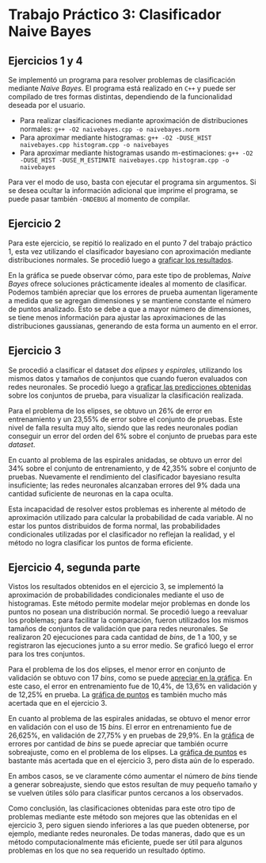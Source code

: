 # Trabajo Práctico 3: Clasificador Naive Bayes

## Ejercicios 1 y 4
Se implementó un programa para resolver problemas de clasificación mediante *Naive Bayes*. El programa está realizado en `C++` y puede ser compilado de tres formas distintas, dependiendo de la funcionalidad deseada por el usuario.

 - Para realizar clasificaciones mediante aproximación de distribuciones normales:
   `g++ -O2 naivebayes.cpp -o naivebayes.norm` 
 - Para aproximar mediante histogramas:
   `g++ -O2 -DUSE_HIST naivebayes.cpp histogram.cpp -o naivebayes` 
 - Para aproximar mediante histogramas usando m-estimaciones:
   `g++ -O2 -DUSE_HIST -DUSE_M_ESTIMATE naivebayes.cpp histogram.cpp -o naivebayes` 

Para ver el modo de uso, basta con ejecutar el programa sin argumentos. Si se desea ocultar la información adicional que imprime el programa, se puede pasar también `-DNDEBUG` al momento de compilar.

## Ejercicio 2
Para este ejercicio, se repitió lo realizado en el punto 7 del trabajo práctico 1, esta vez utilizando el clasificador bayesiano con aproximación mediante distribuciones normales. Se procedió luego a [graficar los resultados][ej2-plot].

En la gráfica se puede observar cómo, para este tipo de problemas, *Naive Bayes* ofrece soluciones prácticamente ideales al momento de clasificar. Podemos también apreciar que los errores de prueba aumentan ligeramente a medida que se agregan dimensiones y se mantiene constante el número de puntos analizado. Esto se debe a que a mayor número de dimensiones, se tiene menos información para ajustar las aproximaciones de las distribuciones gaussianas, generando de esta forma un aumento en el error.

[ej2-plot]: out-ej2/plot.pdf

## Ejercicio 3
Se procedió a clasificar el dataset *dos elipses* y *espirales*, utilizando los mismos datos y tamaños de conjuntos que cuando fueron evaluados con redes neuronales. Se procedió luego a [graficar las predicciones obtenidas][ej3-plots] sobre los conjuntos de prueba, para visualizar la clasificación realizada.

Para el problema de los elipses, se obtuvo un 26% de error en entrenamiento y un 23,55% de error sobre el conjunto de pruebas. Este nivel de falla resulta muy alto, siendo que las redes neuronales podían conseguir un error del orden del 6% sobre el conjunto de pruebas para este *dataset*.

En cuanto al problema de las espirales anidadas, se obtuvo un error del 34% sobre el conjunto de entrenamiento, y de 42,35% sobre el conjunto de pruebas. Nuevamente el rendimiento del clasificador bayesiano resulta insuficiente; las redes neuronales alcanzaban errores del 9% dada una cantidad suficiente de neuronas en la capa oculta.

Esta incapacidad de resolver estos problemas es inherente al método de aproximación utilizado para calcular la probabilidad de cada variable. Al no estar los puntos distribuidos de forma normal, las probabilidades condicionales utilizadas por el clasificador no reflejan la realidad, y el método no logra clasificar los puntos de forma eficiente.

[ej3-plots]: out-ej3/points-plot.pdf

## Ejercicio 4, segunda parte
Vistos los resultados obtenidos en el ejercicio 3, se implementó la aproximación de probabilidades condicionales mediante el uso de histogramas. Este método permite modelar mejor problemas en donde los puntos no posean una distribución normal. Se procedió luego a reevaluar los problemas; para facilitar la comparación, fueron utilizados los mismos tamaños de conjuntos de validación que para redes neuronales. Se realizaron 20 ejecuciones para cada cantidad de *bins*, de 1 a 100, y se registraron las ejecuciones junto a su error medio. Se graficó luego el error para los tres conjuntos.

Para el problema de los dos elipses, el menor error en conjunto de validación se obtuvo con 17 *bins*, como se puede [apreciar en la gráfica][ej4-error-elipses]. En este caso, el error en entrenamiento fue de 10,4%, de 13,6% en validación y de 12,25% en prueba. La [gráfica de puntos][ej4-points-elipses] es también mucho más acertada que en el ejercicio 3.

En cuanto al problema de las espirales anidadas, se obtuvo el menor error en validación con el uso de 15 *bins*. El error en entrenamiento fue de 26,625%, en validación de 27,75% y en pruebas de 29,9%. En la [gráfica][ej4-error-espirales] de errores por cantidad de *bins* se puede apreciar que también ocurre sobreajuste, como en el problema de los elipses. La [gráfica de puntos][ej4-points-espirales] es bastante más acertada que en el ejercicio 3, pero dista aún de lo esperado.

En ambos casos, se ve claramente cómo aumentar el número de *bins* tiende a generar sobreajuste, siendo que estos resultan de muy pequeño tamaño y se vuelven útiles sólo para clasificar puntos cercanos a los observados.

Como conclusión, las clasificaciones obtenidas para este otro tipo de problemas mediante este método son mejores que las obtenidas en el ejercicio 3, pero siguen siendo inferiores a las que pueden obtenerse, por ejemplo, mediante redes neuronales. De todas maneras, dado que es un método computacionalmente más eficiente, puede ser útil para algunos problemas en los que no sea requerido un resultado óptimo.

[ej4-error-elipses]: out-ej4/bayes-errors-elipses.pdf
[ej4-error-espirales]: out-ej4/bayes-errors-espirales.pdf
[ej4-points-elipses]: out-ej4/points-elipses.pdf
[ej4-points-espirales]: out-ej4/points-espirales.pdf